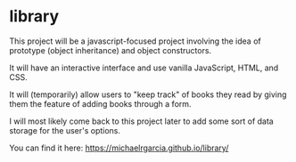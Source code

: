 # library

This project will be a javascript-focused project involving the idea of prototype (object inheritance) and object constructors.

It will have an interactive interface and use vanilla JavaScript, HTML, and CSS.

It will (temporarily) allow users to "keep track" of books they read by giving them the feature of adding books through a form.

I will most likely come back to this project later to add some sort of data storage for the user's options.

You can find it here: https://michaelrgarcia.github.io/library/